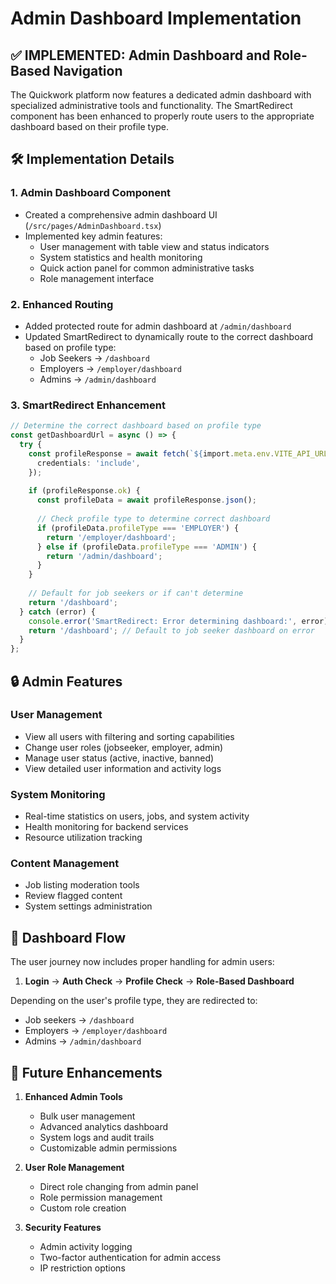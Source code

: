 # Admin Dashboard Implementation

## ✅ IMPLEMENTED: Admin Dashboard and Role-Based Navigation

The Quickwork platform now features a dedicated admin dashboard with specialized administrative tools and functionality. The SmartRedirect component has been enhanced to properly route users to the appropriate dashboard based on their profile type.

## 🛠️ Implementation Details

### 1. Admin Dashboard Component
- Created a comprehensive admin dashboard UI (`/src/pages/AdminDashboard.tsx`)
- Implemented key admin features:
  - User management with table view and status indicators
  - System statistics and health monitoring
  - Quick action panel for common administrative tasks
  - Role management interface

### 2. Enhanced Routing
- Added protected route for admin dashboard at `/admin/dashboard`
- Updated SmartRedirect to dynamically route to the correct dashboard based on profile type:
  - Job Seekers → `/dashboard`
  - Employers → `/employer/dashboard` 
  - Admins → `/admin/dashboard`

### 3. SmartRedirect Enhancement
```typescript
// Determine the correct dashboard based on profile type
const getDashboardUrl = async () => {
  try {
    const profileResponse = await fetch(`${import.meta.env.VITE_API_URL || 'http://localhost:1010/api'}/profile/me`, {
      credentials: 'include',
    });
    
    if (profileResponse.ok) {
      const profileData = await profileResponse.json();
      
      // Check profile type to determine correct dashboard
      if (profileData.profileType === 'EMPLOYER') {
        return '/employer/dashboard';
      } else if (profileData.profileType === 'ADMIN') {
        return '/admin/dashboard';
      }
    }
    
    // Default for job seekers or if can't determine
    return '/dashboard';
  } catch (error) {
    console.error('SmartRedirect: Error determining dashboard:', error);
    return '/dashboard'; // Default to job seeker dashboard on error
  }
};
```

## 🔒 Admin Features

### User Management
- View all users with filtering and sorting capabilities
- Change user roles (jobseeker, employer, admin)
- Manage user status (active, inactive, banned)
- View detailed user information and activity logs

### System Monitoring
- Real-time statistics on users, jobs, and system activity
- Health monitoring for backend services
- Resource utilization tracking

### Content Management
- Job listing moderation tools
- Review flagged content
- System settings administration

## 🔄 Dashboard Flow

The user journey now includes proper handling for admin users:

1. **Login** → **Auth Check** → **Profile Check** → **Role-Based Dashboard**

Depending on the user's profile type, they are redirected to:
- Job seekers → `/dashboard`
- Employers → `/employer/dashboard`
- Admins → `/admin/dashboard`

## 🚀 Future Enhancements

1. **Enhanced Admin Tools**
   - Bulk user management
   - Advanced analytics dashboard
   - System logs and audit trails
   - Customizable admin permissions

2. **User Role Management**
   - Direct role changing from admin panel
   - Role permission management
   - Custom role creation

3. **Security Features**
   - Admin activity logging
   - Two-factor authentication for admin access
   - IP restriction options
